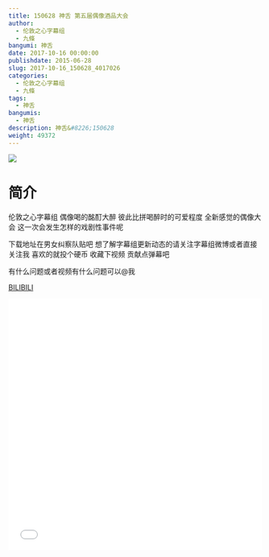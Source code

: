 ```yaml
---
title: 150628 神舌 第五届偶像酒品大会
author: 
  - 伦敦之心字幕组
  - 九條
bangumi: 神舌
date: 2017-10-16 00:00:00
publishdate: 2015-06-28
slug: 2017-10-16_150628_4017026
categories: 
  - 伦敦之心字幕组
  - 九條
tags: 
  - 神舌
bangumis: 
  - 神舌
description: 神舌&#8226;150628
weight: 49372
---
```


![](https://i.imgur.com/JeQIoHZ.jpg)

# 简介  
伦敦之心字幕组 偶像喝的酩酊大醉 彼此比拼喝醉时的可爱程度 全新感觉的偶像大会 这一次会发生怎样的戏剧性事件呢 


下载地址在男女纠察队贴吧 想了解字幕组更新动态的请关注字幕组微博或者直接关注我 喜欢的就投个硬币 收藏下视频 贡献点弹幕吧


有什么问题或者视频有什么问题可以@我

  [BILIBILI](https://www.bilibili.com/video/av4017026/)


<div class="vcontainer">  <iframe class='video' src="//www.bilibili.com/blackboard/player.html?cid=6477327&aid=4017026" width="100%" height="500" frameborder="0" allowfullscreen="allowfullscreen"></iframe></div>

